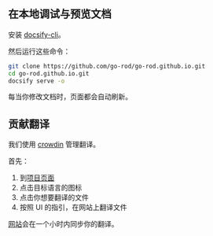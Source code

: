 ## 在本地调试与预览文档

安装 [docsify-cli](https://docsify.js.org/#/quickstart)。

然后运行这些命令：

```bash
git clone https://github.com/go-rod/go-rod.github.io.git
cd go-rod.github.io.git
docsify serve -o
```

每当你修改文档时，页面都会自动刷新。

## 贡献翻译

我们使用 [crowdin](https://crowdin.com/) 管理翻译。

首先：

1. 到[项目页面](https://crowdin.com/project/go-rod)
2. 点击目标语言的图标
3. 点击你想要翻译的文件
4. 按照 UI 的指引，在网站上翻译文件

[网站](https://go-rod.github.io)会在一个小时内同步你的翻译。
